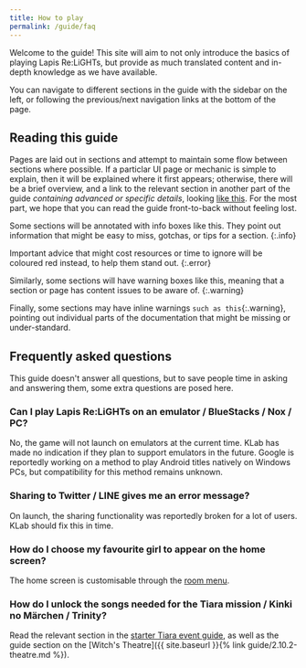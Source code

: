 ```yaml
---
title: How to play
permalink: /guide/faq
---
```


Welcome to the guide! This site will aim to not only introduce the basics of
playing Lapis Re:LiGHTs, but provide as much translated content and in-depth
knowledge as we have available.

You can navigate to different sections in the guide with the sidebar on the
left, or following the previous/next navigation links at the bottom of the page.

## Reading this guide

Pages are laid out in sections and attempt to maintain some flow between
sections where possible. If a particlar UI page or mechanic is simple to
explain, then it will be explained where it first appears; otherwise, there will
be a brief overview, and a link to the relevant section in another part of the
guide *containing advanced or specific details*, looking [like
this](#reading-this-guide). For the most part, we hope that you can read the
guide front-to-back without feeling lost.

Some sections will be annotated with info boxes like this. They point out
information that might be easy to miss, gotchas, or tips for a section.
{:.info}

Important advice that might cost resources or time to ignore will be coloured
red instead, to help them stand out.
{:.error}

Similarly, some sections will have warning boxes like this, meaning that a
section or page has content issues to be aware of.
{:.warning}

Finally, some sections may have inline warnings `such as this`{:.warning},
pointing out individual parts of the documentation that might be missing or
under-standard.

## Frequently asked questions

This guide doesn't answer all questions, but to save people time in asking and
answering them, some extra questions are posed here.

### Can I play Lapis Re:LiGHTs on an emulator / BlueStacks / Nox / PC?

No, the game will not launch on emulators at the current time. KLab has made no
indication if they plan to support emulators in the future. Google is reportedly
working on a method to play Android titles natively on Windows PCs, but
compatibility for this method remains unknown.

### Sharing to Twitter / LINE gives me an error message?

On launch, the sharing functionality was reportedly broken for a lot of users.
KLab should fix this in time.

### How do I choose my favourite girl to appear on the home screen?

The home screen is customisable through the [room menu](navigating#rooms).

### How do I unlock the songs needed for the Tiara mission / Kinki no Märchen / Trinity?

Read the relevant section in the [starter Tiara event
guide](../content/release-tiara), as well as the guide section on the [Witch's
Theatre]({{ site.baseurl }}{% link guide/2.10.2-theatre.md %}).
